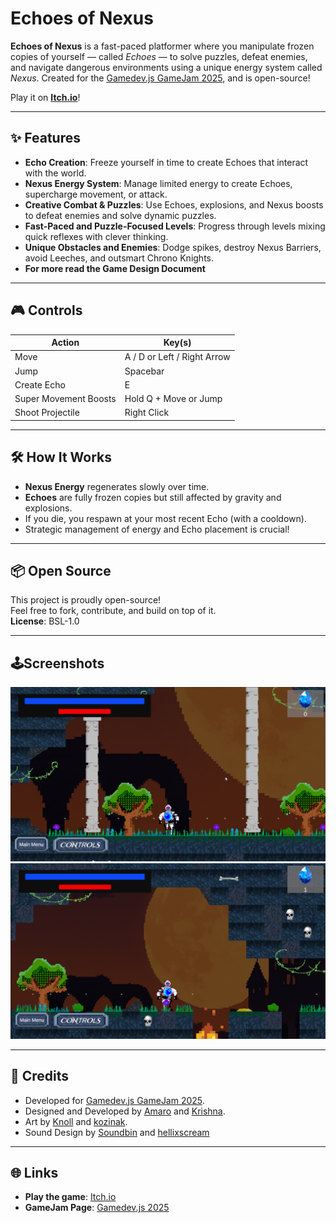 # Echoes of Nexus

**Echoes of Nexus** is a fast-paced platformer where you manipulate frozen copies of yourself — called *Echoes* — to solve puzzles, defeat enemies, and navigate dangerous environments using a unique energy system called *Nexus*. Created for the [Gamedev.js GameJam 2025](https://itch.io/jam/gamedevjs-2025), and is open-source!

Play it on [**Itch.io**](https://randomplayerstudios.itch.io/echoes-of-nexus)!

---

## ✨ Features

- **Echo Creation**: Freeze yourself in time to create Echoes that interact with the world.
- **Nexus Energy System**: Manage limited energy to create Echoes, supercharge movement, or attack.
- **Creative Combat & Puzzles**: Use Echoes, explosions, and Nexus boosts to defeat enemies and solve dynamic puzzles.
- **Fast-Paced and Puzzle-Focused Levels**: Progress through levels mixing quick reflexes with clever thinking.
- **Unique Obstacles and Enemies**: Dodge spikes, destroy Nexus Barriers, avoid Leeches, and outsmart Chrono Knights.
- **For more read the Game Design Document**

---

## 🎮 Controls

| Action               | Key(s)                  |
|----------------------|--------------------------|
| Move                  | A / D or Left / Right Arrow |
| Jump                  | Spacebar                 |
| Create Echo           | E                        |
| Super Movement Boosts | Hold Q + Move or Jump     |
| Shoot Projectile      | Right Click              

---

## 🛠️ How It Works

- **Nexus Energy** regenerates slowly over time.
- **Echoes** are fully frozen copies but still affected by gravity and explosions.
- If you die, you respawn at your most recent Echo (with a cooldown).
- Strategic management of energy and Echo placement is crucial!

---

## 📦 Open Source

This project is proudly open-source!  
Feel free to fork, contribute, and build on top of it.  
**License**: BSL-1.0

---
## 🕹️Screenshots

![Screenshot 1](Screenshots/sc1.png)
![Screenshot 2](Screenshots/sc2.png)

---

## 📢 Credits

- Developed for [Gamedev.js GameJam 2025](https://itch.io/jam/gamedevjs-2025).
- Designed and Developed by [Amaro](https://randomplayerstudios.itch.io/) and [Krishna](https://krishnapaliwal.itch.io/).
- Art by [Knoll](https://itch.io/profile/pivodepalo) and [kozinak](https://itch.io/profile/saniil123).
- Sound Design by [Soundbin](https://soundbin.itch.io/) and [hellixscream](https://itch.io/profile/hellixscream)

---

## 🌐 Links

- **Play the game**: [Itch.io](https://randomplayerstudios.itch.io/echoes-of-nexus)
- **GameJam Page**: [Gamedev.js 2025](https://itch.io/jam/gamedevjs-2025)
